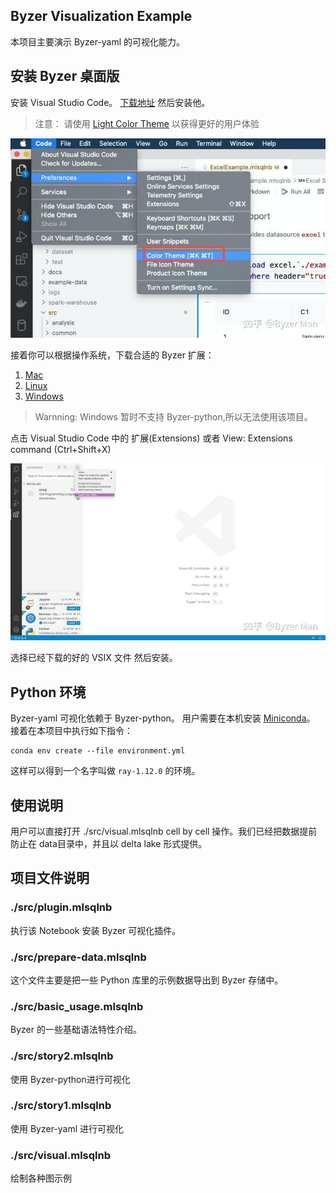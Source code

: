 ## Byzer Visualization Example

本项目主要演示 Byzer-yaml 的可视化能力。

## 安装 Byzer 桌面版

安装 Visual Studio Code。 [下载地址](https://code.visualstudio.com/) 然后安装他。

> 注意： 请使用 [Light Color Theme](https://code.visualstudio.com/docs/getstarted/themes) 以获得更好的用户体验

![](./example-data/v2-cb68ef1b333871371228bd23fa704dac_720w.jpg)


接着你可以根据操作系统，下载合适的 Byzer 扩展：

1. [Mac](https://download.byzer.org/byzer/2.3.2/byzer-vscode-extension-darwin-0.0.7.vsix)
2. [Linux](https://download.byzer.org/byzer/2.3.2/byzer-vscode-extension-linux-0.0.7.vsix)
3. [Windows](https://download.byzer.org/byzer/2.3.2/byzer-vscode-extension-win-0.0.7.vsix)


> Warnning: Windows 暂时不支持 Byzer-python,所以无法使用该项目。

点击 Visual Studio Code 中的 扩展(Extensions) 或者 View: Extensions command (Ctrl+Shift+X)

![](./example-data/v2-c801c3123d1427d35661851eeec15f5c_720w.jpg)

选择已经下载的好的 VSIX 文件 然后安装。


## Python 环境

Byzer-yaml 可视化依赖于 Byzer-python。 用户需要在本机安装 [Miniconda](https://docs.conda.io/en/latest/miniconda.html)。
接着在本项目中执行如下指令：

```
conda env create --file environment.yml
```

这样可以得到一个名字叫做 `ray-1.12.0` 的环境。

## 使用说明

用户可以直接打开 ./src/visual.mlsqlnb cell by cell 操作。我们已经把数据提前防止在 data目录中，并且以 delta lake 形式提供。


## 项目文件说明

### ./src/plugin.mlsqlnb

执行该 Notebook 安装 Byzer 可视化插件。

### ./src/prepare-data.mlsqlnb

这个文件主要是把一些 Python 库里的示例数据导出到 Byzer 存储中。

### ./src/basic_usage.mlsqlnb 

Byzer 的一些基础语法特性介绍。

### ./src/story2.mlsqlnb

使用 Byzer-python进行可视化

### ./src/story1.mlsqlnb

使用 Byzer-yaml 进行可视化

### ./src/visual.mlsqlnb

绘制各种图示例